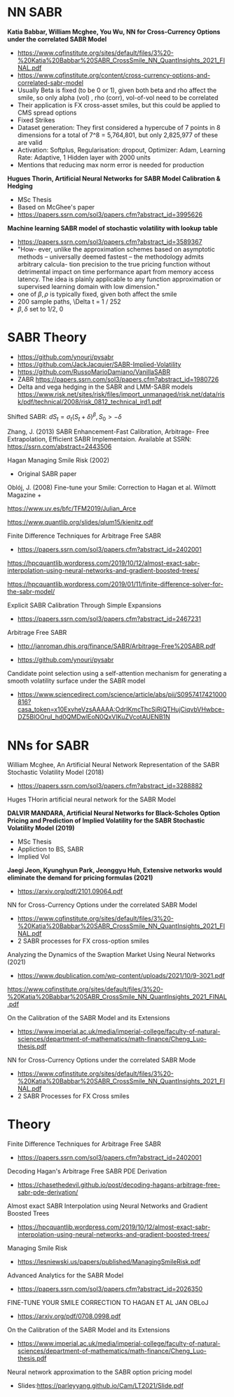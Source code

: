 # NN SABR

**Katia Babbar, William Mcghee, You Wu, NN for Cross-Currency Options under the correlated SABR Model**
+ https://www.cqfinstitute.org/sites/default/files/3%20-%20Katia%20Babbar%20SABR_CrossSmile_NN_QuantInsights_2021_FINAL.pdf
+ https://www.cqfinstitute.org/content/cross-currency-options-and-correlated-sabr-model
+ Usually Beta is fixed (to be 0 or 1), given both beta and rho affect the smile, so only alpha (vol) , rho (corr), vol-of-vol need to be correlated
+ Their application is FX cross-asset smiles, but this could be applied to CMS spread options
+ Fixed Strikes
+ Dataset generation: They first considered a hypercube of 7 points in 8 dimensions for a total of 7^8 = 5,764,801, but only 2,825,977 of these are valid
+ Activation: Softplus, Regularisation: dropout, Optimizer: Adam, Learning Rate: Adaptive, 1 Hidden layer with 2000 units
+ Mentions that reducing max norm error is needed for production

**Hugues Thorin, Artificial Neural Networks for SABR Model Calibration & Hedging**
+ MSc Thesis
+ Based on McGhee's paper
+ https://papers.ssrn.com/sol3/papers.cfm?abstract_id=3995626


**Machine learning SABR model of stochastic volatility with lookup table**

+ https://papers.ssrn.com/sol3/papers.cfm?abstract_id=3589367
+ "How- ever, unlike the approximation schemes based on asymptotic methods – universally deemed fastest – the methodology admits arbitrary calcula- tion precision to the true pricing function without detrimental impact on time performance apart from memory access latency. The idea is plainly applicable to any function approximation or supervised learning domain with low dimension."
+ one of $\beta, \rho$ is typically fixed,  given both affect the smile
+ 200 sample paths, \Delta t  = 1 / 252
+ $\beta, \delta$ set to 1/2, 0

# SABR Theory

+ https://github.com/ynouri/pysabr
+ https://github.com/JackJacquier/SABR-Implied-Volatility
+ https://github.com/RussoMarioDamiano/VanillaSABR
+ ZABR https://papers.ssrn.com/sol3/papers.cfm?abstract_id=1980726
+ Delta and vega hedging in the SABR and LMM-SABR models https://www.risk.net/sites/risk/files/import_unmanaged/risk.net/data/risk/pdf/technical/2008/risk_0812_technical_ird1.pdf






Shifted SABR: $dS_{t} = \sigma_{t}(S_{t} + \delta)^{\beta}, S_{0} > -\delta$


Zhang, J. (2013) SABR Enhancement-Fast Calibration, Arbitrage-
Free Extrapolation, Efficient SABR Implementaion. Available at SSRN:
https://ssrn.com/abstract=2443506

Hagan Managing Smile Risk (2002)
+ Original SABR paper

Oblój, J. (2008) Fine-tune your Smile: Correction to Hagan et al. Wilmott Magazine
+ 

https://www.uv.es/bfc/TFM2019/Julian_Arce

https://www.quantlib.org/slides/qlum15/kienitz.pdf

Finite Difference Techniques for Arbitrage Free SABR
+ https://papers.ssrn.com/sol3/papers.cfm?abstract_id=2402001

https://hpcquantlib.wordpress.com/2019/10/12/almost-exact-sabr-interpolation-using-neural-networks-and-gradient-boosted-trees/

https://hpcquantlib.wordpress.com/2019/01/11/finite-difference-solver-for-the-sabr-model/

Explicit SABR Calibration Through Simple Expansions

+ https://papers.ssrn.com/sol3/papers.cfm?abstract_id=2467231

Arbitrage Free SABR
+ http://janroman.dhis.org/finance/SABR/Arbitrage-Free%20SABR.pdf



+ https://github.com/ynouri/pysabr



Candidate point selection using a self-attention mechanism for generating a smooth volatility surface under the SABR model

+ https://www.sciencedirect.com/science/article/abs/pii/S0957417421000816?casa_token=x10ExvheVzsAAAAA:OdrIKmcThcSjRjQTHujCiqvbVHwbce-DZ5BlOOruI_hd0QMDwIEoN0QxVIKuZVcotAUENB1N


# NNs for SABR



William Mcghee, An Artificial Neural Network Representation of the SABR Stochastic Volatility Model (2018)
+ https://papers.ssrn.com/sol3/papers.cfm?abstract_id=3288882

Huges THorin artificial neural network for the SABR Model 


**DALVIR MANDARA, Artificial Neural Networks for Black-Scholes Option Pricing and Prediction of Implied Volatility for the SABR Stochastic Volatility Model (2019)**

+ MSc Thesis
+ Appliction to BS, SABR
+ Implied Vol

**Jaegi Jeon, Kyunghyun Park, Jeonggyu Huh, Extensive networks would eliminate the demand for pricing formulas (2021)**
+ https://arxiv.org/pdf/2101.09064.pdf

NN for Cross-Currency Options under the correlated SABR Model
+ https://www.cqfinstitute.org/sites/default/files/3%20-%20Katia%20Babbar%20SABR_CrossSmile_NN_QuantInsights_2021_FINAL.pdf
+ 2 SABR processes for FX cross-option smiles


Analyzing the Dynamics of the Swaption Market Using Neural Networks (2021)
+ https://www.dpublication.com/wp-content/uploads/2021/10/9-3021.pdf

https://www.cqfinstitute.org/sites/default/files/3%20-%20Katia%20Babbar%20SABR_CrossSmile_NN_QuantInsights_2021_FINAL.pdf

On the Calibration of the SABR Model and its Extensions
+ https://www.imperial.ac.uk/media/imperial-college/faculty-of-natural-sciences/department-of-mathematics/math-finance/Cheng_Luo-thesis.pdf


NN for Cross-Currency Options under the correlated SABR Mode
+ https://www.cqfinstitute.org/sites/default/files/3%20-%20Katia%20Babbar%20SABR_CrossSmile_NN_QuantInsights_2021_FINAL.pdf
+ 2 SABR Processes for FX Cross smiles


# Theory

Finite Difference Techniques for Arbitrage Free SABR
+ https://papers.ssrn.com/sol3/papers.cfm?abstract_id=2402001

Decoding Hagan's Arbitrage Free SABR PDE Derivation
+ https://chasethedevil.github.io/post/decoding-hagans-arbitrage-free-sabr-pde-derivation/

Almost exact SABR Interpolation using Neural Networks and Gradient Boosted Trees
+ https://hpcquantlib.wordpress.com/2019/10/12/almost-exact-sabr-interpolation-using-neural-networks-and-gradient-boosted-trees/

Managing Smile Risk

+ https://lesniewski.us/papers/published/ManagingSmileRisk.pdf

Advanced Analytics for the SABR Model
+ https://papers.ssrn.com/sol3/papers.cfm?abstract_id=2026350

FINE-TUNE YOUR SMILE CORRECTION TO HAGAN ET AL JAN OBLoJ
+ https://arxiv.org/pdf/0708.0998.pdf

On the Calibration of the SABR Model and its Extensions
+ https://www.imperial.ac.uk/media/imperial-college/faculty-of-natural-sciences/department-of-mathematics/math-finance/Cheng_Luo-thesis.pdf


Neural network approximation to the SABR option pricing model
+ Slides:https://parleyyang.github.io/Cam/LT2021/Slide.pdf
